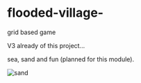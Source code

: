 # flooded-village-
grid based game

V3 already of this project...

sea, sand and fun  (planned for this module).

![sand](https://user-images.githubusercontent.com/110160712/188585448-636f466e-4684-4f39-aebf-12096bbdadb0.png)
